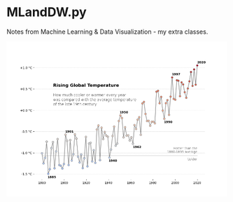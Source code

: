 # MLandDW.py
Notes from Machine Learning &amp; Data Visualization - my extra classes.

![My figure](https://github.com/halotukozak/MLandDW.py/blob/main/fig.png?raw=true)
